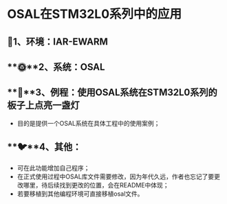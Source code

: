 # **OSAL在STM32L0系列中的应用**

## :tada:1、环境：IAR-EWARM

## **🌞**2、系统：OSAL

## **🍁**3、例程：使用OSAL系统在STM32L0系列的板子上点亮一盏灯

- 目的是提供一个OSAL系统在具体工程中的使用案例；

## **🐦**4、其他：

- 可在此功能增加自己程序；
- 在正式使用过程中OSAL库文件需要修改，因为年代久远，作者也忘记了要更改哪里，待后续找到更改的位置，会在README中体现；
- 若要移植到其他编程环境可直接移植osal文件。

